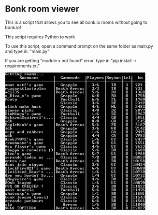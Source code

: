 # Bonk room viewer
This is a script that allows you to see all bonk.io rooms without going to bonk.io!

This script requires Python to work

To use this script, open a command prompt on the same folder as main.py and type in: "main.py"

If you are getting "module x not found" error, type in "pip install -r requirements.txt"

![preview](preview.png)